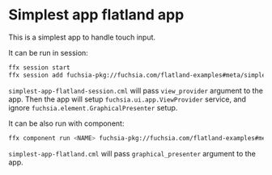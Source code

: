 # Simplest app flatland app

This is a simplest app to handle touch input.

It can be run in session:

```sh
ffx session start
ffx session add fuchsia-pkg://fuchsia.com/flatland-examples#meta/simplest-app-flatland-session.cm
```

`simplest-app-flatland-session.cml` will pass `view_provider` argument to the
app. Then the app will setup `fuchsia.ui.app.ViewProvider` service, and ignore
`fuchsia.element.GraphicalPresenter` setup.

It can be also run with component:

```sh
ffx component run <NAME> fuchsia-pkg://fuchsia.com/flatland-examples#meta/simplest-app-flatland.cm
```

`simplest-app-flatland.cml` will pass `graphical_presenter` argument to the
app.
